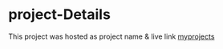 # project-Details
This project was hosted as project name &  live link [myprojects](https://github.com/facebook/create-react-app)
